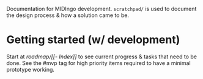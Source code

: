 Documentation for MIDIngo development.
`scratchpad/` is used to document the design process & how a solution came to be. 
# Getting started (w/ development)
Start at *roadmap/[[- Index]]* to see current progress & tasks that need to be done.
See the #mvp tag for high priority items required to have a minimal prototype working.